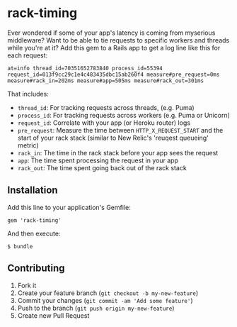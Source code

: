 # rack-timing

Ever wondered if some of your app's latency is coming from myserious middleware? Want to be able to tie requests to specific workers and threads while you're at it? Add this gem to a Rails app to get a log line like this for each request:

    at=info thread_id=70351652783840 process_id=55394 request_id=013f9cc29c1e4c483435dbc15ab260f4 measure#pre_request=0ms measure#rack_in=202ms measure#app=505ms measure#rack_out=301ms

That includes:

* `thread_id`: For tracking requests across threads, (e.g. Puma)
* `process_id`: For tracking requests across workers (e.g. Puma or Unicorn)
* `request_id`: Correlate with your app (or Heroku router) logs
* `pre_request`: Measure the time between `HTTP_X_REQUEST_START` and the start of your rack stack (similar to New Relic's 'reuqest queueing' metric)
* `rack_in`: The time in the rack stack before your app sees the request
* `app`: The time spent processing the request in your app
* `rack_out`: The time spent going back out of the rack stack

## Installation

Add this line to your application's Gemfile:

    gem 'rack-timing'

And then execute:

    $ bundle

## Contributing

1. Fork it
2. Create your feature branch (`git checkout -b my-new-feature`)
3. Commit your changes (`git commit -am 'Add some feature'`)
4. Push to the branch (`git push origin my-new-feature`)
5. Create new Pull Request
